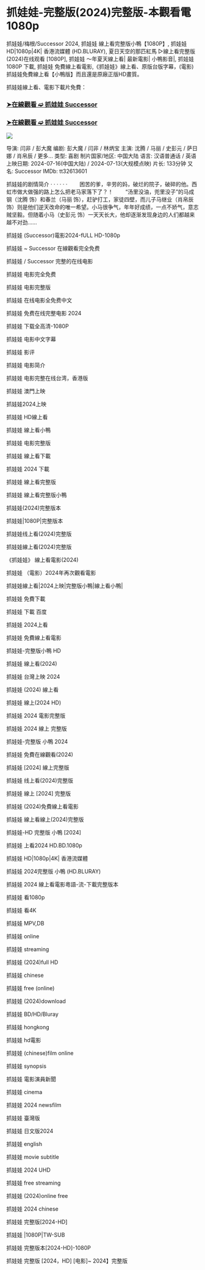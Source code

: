 <h1>抓娃娃-完整版(2024)完整版-本觀看電1080p</h1>

抓娃娃/梅根/Successor 2024, 抓娃娃 線上看完整版小鴨【1080P】, 抓娃娃 HD|1080p|4K| 香港流媒體 (HD.BLURAY), 夏日天空的那匹紅馬 ▷線上看完整版(2024)在线观看 [1080P], 抓娃娃 ～年夏天線上看| 最新電影| 小鴨影音|, 抓娃娃 1080P 下載, 抓娃娃 免費線上看電影,《抓娃娃》線上看、原版台版字幕，(電影)抓娃娃免費線上看【小鴨版】而且還是原廠正版HD畫質。

抓娃娃線上看、電影下載片免費：


<h3><p><a href="https://forumdouban.blogspot.com/p/2024_5.html"><strong>➤在線觀看 ➫️ 抓娃娃 Successor </strong></a></p>

<h3><a href="https://forumdouban.blogspot.com/p/2024_5.html"><strong>➤在線觀看 ➫️ 抓娃娃 Successor </strong></a></h3>
<p></h3>


<a href="https://forumdouban.blogspot.com/p/2024_5.html" title="PLAY NOW" rel="nofollow"><img src="https://camo.githubusercontent.com/7f6f88830ea72d49540cad466f7218e4623560163f263a8577ac8297d75fe095/68747470733a2f2f7777772e746563686d65686f772e636f6d2f77702d636f6e74656e742f75706c6f6164732f323032342f30332f72676273727465672e676966" style="max-width: 100%;"></a>


导演: 闫非 / 彭大魔
编剧: 彭大魔 / 闫非 / 林炳宝
主演: 沈腾 / 马丽 / 史彭元 / 萨日娜 / 肖帛辰 / 更多...
类型: 喜剧
制片国家/地区: 中国大陆
语言: 汉语普通话 / 英语
上映日期: 2024-07-16(中国大陆) / 2024-07-13(大规模点映)
片长: 133分钟
又名: Successor
IMDb: tt32613601

抓娃娃的剧情简介 · · · · · ·
　　困苦的爹，辛劳的妈，破烂的院子，破碎的他。西虹市做大做强的路上怎么把老马家落下了？！
　　“汤里没油，兜里没子”的马成钢（沈腾 饰）和春兰（马丽 饰），赶驴打工，家徒四壁，而儿子马继业（肖帛辰 饰）则是他们逆天改命的唯一希望。小马很争气，年年好成绩，一点不娇气，意志贼坚毅。但随着小马（史彭元 饰）一天天长大，他却逐渐发现身边的人们都越来越不对劲……




抓娃娃 (Successor)電影2024-fULL HD-1080p

抓娃娃 ~ Successor 在線觀看完全免费

抓娃娃 / Successor 完整的在线电影

抓娃娃 电影完全免费

抓娃娃 电影完整版

抓娃娃 在线电影全免费中文

抓娃娃 免费在线完整电影 2024

抓娃娃 下载全高清-1080P

抓娃娃 电影中文字幕

抓娃娃 影评

抓娃娃 电影简介

抓娃娃 电影完整在线台湾，香港版

抓娃娃 澳門上映

抓娃娃2024上映

抓娃娃 HD線上看

抓娃娃 線上看小鴨

抓娃娃 电影完整版

抓娃娃 線上看下載

抓娃娃 2024 下載

抓娃娃 線上看完整版

抓娃娃 線上看完整版小鴨

抓娃娃(2024)完整版本

抓娃娃|1080P|完整版本

抓娃娃线上看(2024)完整版

抓娃娃線上看(2024)完整版

《抓娃娃》 線上看電影(2024)

抓娃娃 （電影）2024年再次觀看電影

抓娃娃線上看|2024上映|完整版小鴨|線上看小鴨|

抓娃娃 免費下載

抓娃娃 下載 百度

抓娃娃 2024上看

抓娃娃 免費線上看電影

抓娃娃-完整版小鴨 HD

抓娃娃 線上看(2024)

抓娃娃 台灣上映 2024

抓娃娃 (2024) 線上看

抓娃娃 線上(2024 HD)

抓娃娃 2024 電影完整版

抓娃娃 2024 線上 完整版

抓娃娃-完整版 小鴨 2024

抓娃娃 免費在線觀看(2024)

抓娃娃 [2024] 線上完整版

抓娃娃 线上看(2024)完整版

抓娃娃 線上 [2024] 完整版

抓娃娃 (2024)免費線上看電影

抓娃娃 線上看線上(2024)完整版

抓娃娃-HD 完整版 小鴨 [2024]

抓娃娃 上看2024 HD.BD.1080p

抓娃娃 HD|1080p|4K| 香港流媒體

抓娃娃 2024完整版 小鴨 (HD.BLURAY)

抓娃娃 2024 線上看電影粵語-流-下載完整版本

抓娃娃 看1080p

抓娃娃 看4K

抓娃娃 MPV,DB

抓娃娃 online

抓娃娃 streaming

抓娃娃 (2024)full HD

抓娃娃 chinese

抓娃娃 free (online)

抓娃娃 (2024)download

抓娃娃 BD/HD/Bluray

抓娃娃 hongkong

抓娃娃 hd電影

抓娃娃 (chinese)film online

抓娃娃 synopsis

抓娃娃 電影演員新聞

抓娃娃 cinema

抓娃娃 2024 newsfilm

抓娃娃 臺灣版

抓娃娃 日文版2024

抓娃娃 english

抓娃娃 movie subtitle

抓娃娃 2024 UHD

抓娃娃 free streaming

抓娃娃 (2024)online free

抓娃娃 2024 chinese

抓娃娃 完整版[2024-HD]

抓娃娃 |1080P|TW-SUB

抓娃娃 完整版本[2024-HD]-1080P

抓娃娃 完整版 [2024，HD] [电影]~ 2024】完整版
